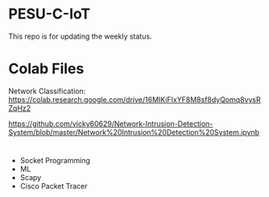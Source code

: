 # PESU-C-IoT
This repo is for updating the weekly status.

# Colab Files

Network Classification: https://colab.research.google.com/drive/16MIKiFIxYF8M8sf8dyQomq8vysRZqHz2

https://github.com/vicky60629/Network-Intrusion-Detection-System/blob/master/Network%20Intrusion%20Detection%20System.ipynb

# 
- Socket Programming
- ML
- Scapy
- Cisco Packet Tracer
